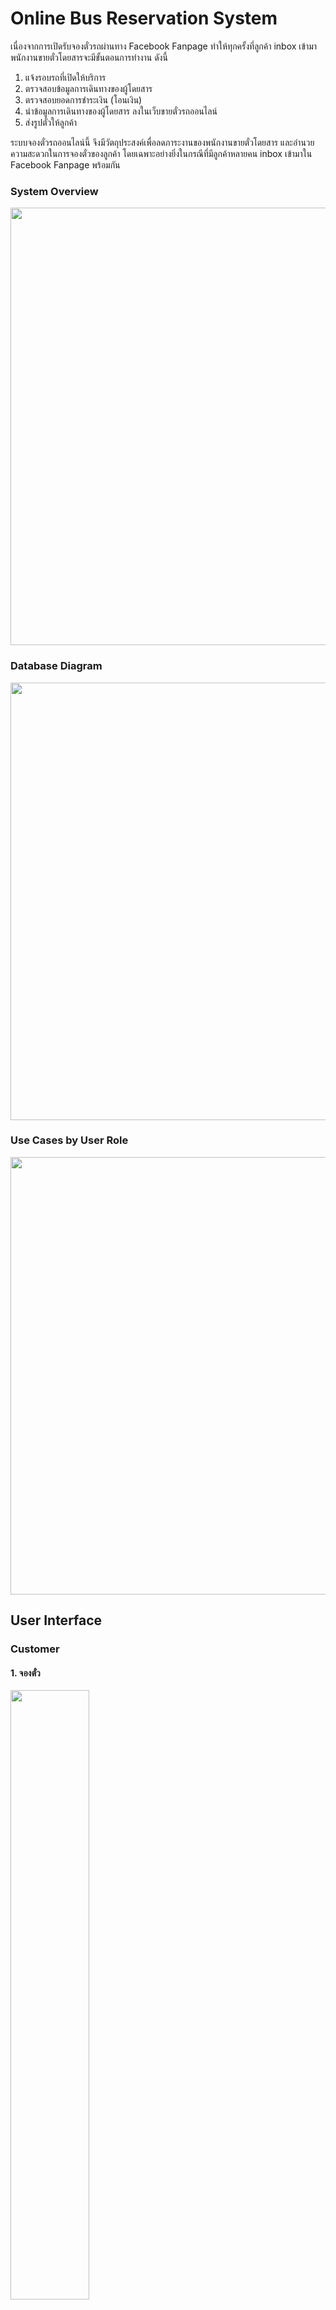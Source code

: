 # Online Bus Reservation System
เนื่องจากการเปิดรับจองตั๋วรถผ่านทาง Facebook Fanpage ทำให้ทุกครั้งที่ลูกค้า inbox เข้ามา พนักงานขายตั๋วโดยสารจะมีขั้นตอนการทำงาน ดังนี้
1. แจ้งรอบรถที่เปิดให้บริการ
2. ตรวจสอบข้อมูลการเดินทางของผู้โดยสาร
3. ตรวจสอบยอดการชำระเงิน (โอนเงิน)
4. นำข้อมูลการเดินทางของผู้โดยสาร ลงในเว็บขายตั๋วรถออนไลน์
5. ส่งรูปตั๋วให้ลูกค้า

ระบบจองตั๋วรถออนไลน์นี้ จึงมีวัตถุประสงค์เพื่อลดภาระงานของพนักงานขายตั๋วโดยสาร และอำนวยความสะดวกในการจองตั๋วของลูกค้า โดยเฉพาะอย่างยิ่งในกรณีที่มีลูกค้าหลายคน inbox เข้ามาใน Facebook Fanpage พร้อมกัน 

### System Overview
<img src="public/about_me/system-overview.png" width="700"> <br/>

### Database Diagram
<img src="public/about_me/database-diagram.JPG" width="700"> <br/>

### Use Cases by User Role
<img src="public/about_me/use-cases.JPG" width="700"> <br/>

## User Interface
### Customer
#### 1. จองตั๋ว
[<img src="public/about_me/customer/book/book-preview.png" width="50%">](https://youtu.be/g-1cvXG3Aos) <br/>

#### 1.1 ชำระโดย Credit/Debit card
<img src="public/about_me/customer/book/paywith-credit-card.gif" width="600"> <br/>

#### 1.2 ชำระโดย iBanking
<img src="public/about_me/customer/book/paywith-iBanking.gif" width="600"> <br/>

<img src="public/about_me/customer/book/iBanking.jpg" height="500"> <br/>

#### 1.3 ชำระโดย PromptPay
<img src="public/about_me/customer/book/paywith-promptPay.gif" width="600"> <br/>

เมื่อชำระเงินเรียบร้อยแล้ว จะได้รับ sms <br/>
<img src="public/about_me/customer/book/sms-after-payment.jpg" width="350"> <br/>

#### 2. เลื่อนตั๋ว
<img src="public/about_me/customer/change-departure-datetime.gif" width="600"> <br/>

#### 3. ยกเลิกตั๋ว
เมื่อดำเนินการยกเลิกการจองเรียบร้อยแล้ว ระบบจะส่งคำร้องขอคืนเงินไปยังเจ้าหน้าที่ โดยรายการดังกล่าวจะไปปรากฏในหน้า [ตรวจสอบการคืนเงิน](#7-ตรวจสอบการคืนเงิน) <br/>
<img src="public/about_me/customer/cancel-booking.gif" width="600"> <br/>

#### 4. แสดง E-ticket
<img src="public/about_me/customer/showE-ticket.gif" width="600"> <br/>

#### 5. เช็คอิน
เมื่อกดปุ่มแสดง QR code แล้ว ให้นำไปแสดงต่อพนักงานขายตั๋วโดยสารเพื่อ[เช็คอิน](#6-เช็คอินให้ผู้โดยสาร) <br/>
<img src="public/about_me/customer/check-in.gif" width="600"> <br/>

### Salesperson
#### 1. เพิ่ม-ลบ รถโดยสาร
<img src="public/about_me/salesperson/bus-management.JPG" width="700"> <br/>

#### 2. เพิ่ม-ลบ เส้นทาง
<img src="public/about_me/salesperson/route-management.JPG" width="700"> <br/>

#### 3. แก้ไขค่าโดยสาร และเวลาในการเดินทาง
<img src="public/about_me/salesperson/price-time.JPG" width="700"> <br/>

#### 4. เพิ่ม-ลบ ตารางเดินรถ
<img src="public/about_me/salesperson/bus_schedule-management.JPG" width="700"> <br/>

#### 5. ตรวจสอบรอบรถ และยกเลิการจอง
<img src="public/about_me/salesperson/homepage.png" width="450"> <br/>

#### 6. เช็คอินให้ผู้โดยสาร
<img src="public/about_me/salesperson/checkin-1.png" height="400"> &nbsp;
<img src="public/about_me/salesperson/checkin-2.png" height="400"> <br/>

#### 7. ตรวจสอบการคืนเงิน
<img src="public/about_me/salesperson/refund-management.png" width="700"> <br/>

### Driver
#### 1. ตารางขับรถ
<img src="public/about_me/driver/driving-schedule.png" width="450"> <br/>

#### 2. เช็คอินให้ผู้โดยสาร
<img src="public/about_me/salesperson/checkin-1.png" height="400"> &nbsp;
<img src="public/about_me/salesperson/checkin-2.png" height="400"> <br/>

### Admin
#### 1. แก้ไขบทบาทผู้ใช้ และ 2. ลบผู้ใช้งาน
<img src="public/about_me/admin/change-user-role.png" width="450"> <br/>

## E2E testing
lorem

## For Developers
### Installation
Step1: `$ git clone https://github.com/Senior-Project-OBRS/supreme-pancake.git`<br/> 
Step2: `$ meteor npm install --save`<br/> 

### Build
Step1: create settings.json in the root directory with the following parameters <br/>
Step2: `$ meteor run --settings settings.json`<br/>

![settings.json](/public/about_me/settings-file.JPG)

### Run Testing
- full-app tests `$ meteor test --full-app --driver-package meteortesting:mocha --port 3100`
- unit tests `$ meteor test --driver-package meteortesting:mocha --port 3100`

### Deploy
`$ meteor deploy nj-phuyaipu.meteorapp.com --free --mongo --settings settings.json`